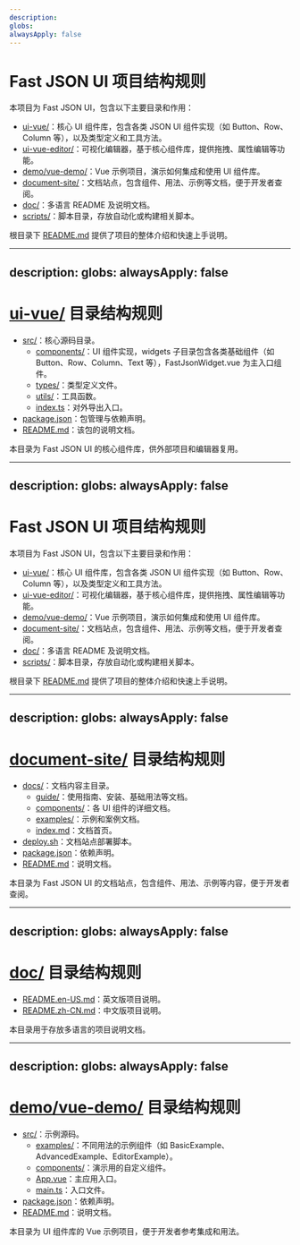 ```yaml
---
description: 
globs: 
alwaysApply: false
---
```

# Fast JSON UI 项目结构规则

本项目为 Fast JSON UI，包含以下主要目录和作用：

- [ui-vue/](mdc:ui-vue)：核心 UI 组件库，包含各类 JSON UI 组件实现（如 Button、Row、Column 等），以及类型定义和工具方法。
- [ui-vue-editor/](mdc:ui-vue-editor)：可视化编辑器，基于核心组件库，提供拖拽、属性编辑等功能。
- [demo/vue-demo/](mdc:demo/vue-demo)：Vue 示例项目，演示如何集成和使用 UI 组件库。
- [document-site/](mdc:document-site)：文档站点，包含组件、用法、示例等文档，便于开发者查阅。
- [doc/](mdc:doc)：多语言 README 及说明文档。
- [scripts/](mdc:scripts)：脚本目录，存放自动化或构建相关脚本。

根目录下 [README.md](mdc:README.md) 提供了项目的整体介绍和快速上手说明。




---
description: 
globs: 
alwaysApply: false
---
# [ui-vue/](mdc:ui-vue) 目录结构规则

- [src/](mdc:ui-vue/src)：核心源码目录。
  - [components/](mdc:ui-vue/src/components)：UI 组件实现，widgets 子目录包含各类基础组件（如 Button、Row、Column、Text 等），FastJsonWidget.vue 为主入口组件。
  - [types/](mdc:ui-vue/src/types)：类型定义文件。
  - [utils/](mdc:ui-vue/src/utils)：工具函数。
  - [index.ts](mdc:ui-vue/src/index.ts)：对外导出入口。
- [package.json](mdc:ui-vue/package.json)：包管理与依赖声明。
- [README.md](mdc:ui-vue/README.md)：该包的说明文档。

本目录为 Fast JSON UI 的核心组件库，供外部项目和编辑器复用。


---
description: 
globs: 
alwaysApply: false
---
# Fast JSON UI 项目结构规则

本项目为 Fast JSON UI，包含以下主要目录和作用：

- [ui-vue/](mdc:ui-vue)：核心 UI 组件库，包含各类 JSON UI 组件实现（如 Button、Row、Column 等），以及类型定义和工具方法。
- [ui-vue-editor/](mdc:ui-vue-editor)：可视化编辑器，基于核心组件库，提供拖拽、属性编辑等功能。
- [demo/vue-demo/](mdc:demo/vue-demo)：Vue 示例项目，演示如何集成和使用 UI 组件库。
- [document-site/](mdc:document-site)：文档站点，包含组件、用法、示例等文档，便于开发者查阅。
- [doc/](mdc:doc)：多语言 README 及说明文档。
- [scripts/](mdc:scripts)：脚本目录，存放自动化或构建相关脚本。

根目录下 [README.md](mdc:README.md) 提供了项目的整体介绍和快速上手说明。


---
description: 
globs: 
alwaysApply: false
---
# [document-site/](mdc:document-site) 目录结构规则

- [docs/](mdc:document-site/docs)：文档内容主目录。
  - [guide/](mdc:document-site/docs/guide)：使用指南、安装、基础用法等文档。
  - [components/](mdc:document-site/docs/components)：各 UI 组件的详细文档。
  - [examples/](mdc:document-site/docs/examples)：示例和案例文档。
  - [index.md](mdc:document-site/docs/index.md)：文档首页。
- [deploy.sh](mdc:document-site/deploy.sh)：文档站点部署脚本。
- [package.json](mdc:document-site/package.json)：依赖声明。
- [README.md](mdc:document-site/README.md)：说明文档。

本目录为 Fast JSON UI 的文档站点，包含组件、用法、示例等内容，便于开发者查阅。


---
description: 
globs: 
alwaysApply: false
---
# [doc/](mdc:doc) 目录结构规则

- [README.en-US.md](mdc:doc/README.en-US.md)：英文版项目说明。
- [README.zh-CN.md](mdc:doc/README.zh-CN.md)：中文版项目说明。

本目录用于存放多语言的项目说明文档。


---
description: 
globs: 
alwaysApply: false
---
# [demo/vue-demo/](mdc:demo/vue-demo) 目录结构规则

- [src/](mdc:demo/vue-demo/src)：示例源码。
  - [examples/](mdc:demo/vue-demo/src/examples)：不同用法的示例组件（如 BasicExample、AdvancedExample、EditorExample）。
  - [components/](mdc:demo/vue-demo/src/components)：演示用的自定义组件。
  - [App.vue](mdc:demo/vue-demo/src/App.vue)：主应用入口。
  - [main.ts](mdc:demo/vue-demo/src/main.ts)：入口文件。
- [package.json](mdc:demo/vue-demo/package.json)：依赖声明。
- [README.md](mdc:demo/vue-demo/README.md)：说明文档。

本目录为 UI 组件库的 Vue 示例项目，便于开发者参考集成和用法。
